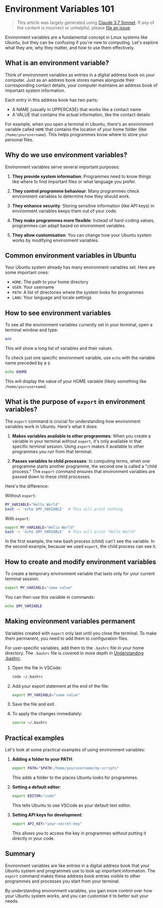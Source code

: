 # Environment Variables 101

> This article was largely generated using
> [Claude 3.7 Sonnet](<https://en.wikipedia.org/wiki/Claude_(language_model)#Claude_3.7>).
> If any of the content is incorrect or unhelpful, please
> [file an issue](https://github.com/dewcservices/data-engineering-upskilling/issues).

Environment variables are a fundamental concept in Linux systems like Ubuntu,
but they can be confusing if you're new to computing. Let's explore what they
are, why they matter, and how to use them effectively.

## What is an environment variable?

Think of environment variables as entries in a digital address book on your
computer. Just as an address book stores names alongside their corresponding
contact details, your computer maintains an address book of important system
information.

Each entry in this address book has two parts:

- A NAME (usually in UPPERCASE) that works like a contact name
- A VALUE that contains the actual information, like the contact details

For example, when you open a terminal in Ubuntu, there's an environment variable
called `HOME` that contains the location of your home folder (like
`/home/yourusername`). This helps programmes know where to store your personal
files.

## Why do we use environment variables?

Environment variables serve several important purposes:

1. **They provide system information**: Programmes need to know things like
   where to find important files or what language you prefer.

2. **They control programme behaviour**: Many programmes check environment
   variables to determine how they should work.

3. **They enhance security**: Storing sensitive information (like API keys) in
   environment variables keeps them out of your code.

4. **They make programmes more flexible**: Instead of hard-coding values,
   programmes can adapt based on environment variables.

5. **They allow customisation**: You can change how your Ubuntu system works by
   modifying environment variables.

## Common environment variables in Ubuntu

Your Ubuntu system already has many environment variables set. Here are some
important ones:

- `HOME`: The path to your home directory
- `USER`: Your username
- `PATH`: A list of directories where the system looks for programmes
- `LANG`: Your language and locale settings

## How to see environment variables

To see all the environment variables currently set in your terminal, open a
terminal window and type:

```bash
env
```

This will show a long list of variables and their values.

To check just one specific environment variable, use `echo` with the variable
name preceded by a `$`:

```bash
echo $HOME
```

This will display the value of your HOME variable (likely something like
`/home/yourusername`).

## What is the purpose of `export` in environment variables?

The `export` command is crucial for understanding how environment variables work
in Ubuntu. Here's what it does:

1. **Makes variables available to other programmes**: When you create a variable
   in your terminal without `export`, it's only available in that specific
   terminal session. Using `export` makes it available to other programmes you
   run from that terminal.

2. **Passes variables to child processes**: In computing terms, when one
   programme starts another programme, the second one is called a "child
   process." The `export` command ensures that environment variables are passed
   down to these child processes.

Here's the difference:

Without `export`:

```bash
MY_VARIABLE="Hello World"
bash -c 'echo $MY_VARIABLE'  # This will print nothing
```

With `export`:

```bash
export MY_VARIABLE="Hello World"
bash -c 'echo $MY_VARIABLE'  # This will print "Hello World"
```

In the first example, the new bash process (child) can't see the variable. In
the second example, because we used `export`, the child process can see it.

## How to create and modify environment variables

To create a temporary environment variable that lasts only for your current
terminal session:

```bash
export MY_VARIABLE="some value"
```

You can then use this variable in commands:

```bash
echo $MY_VARIABLE
```

## Making environment variables permanent

Variables created with `export` only last until you close the terminal. To make
them permanent, you need to add them to configuration files.

For user-specific variables, add them to the `.bashrc` file in your home
directory. The `.bashrc` file is covered in more depth in
[Understanding .bashrc](./bashrc.md).

1. Open the file in VSCode:

   ```bash
   code ~/.bashrc
   ```

2. Add your export statement at the end of the file:

   ```bash
   export MY_VARIABLE="some value"
   ```

3. Save the file and exit.

4. To apply the changes immediately:
   ```bash
   source ~/.bashrc
   ```

## Practical examples

Let's look at some practical examples of using environment variables:

1. **Adding a folder to your PATH**:

   ```bash
   export PATH="$PATH:/home/yourusername/my-scripts"
   ```

   This adds a folder to the places Ubuntu looks for programmes.

2. **Setting a default editor**:

   ```bash
   export EDITOR="code"
   ```

   This tells Ubuntu to use VSCode as your default text editor.

3. **Setting API keys for development**:
   ```bash
   export API_KEY="your-secret-key"
   ```
   This allows you to access the key in programmes without putting it directly
   in your code.

## Summary

Environment variables are like entries in a digital address book that your
Ubuntu system and programmes use to look up important information. The `export`
command makes these address book entries visible to other programmes and
processes you start from your terminal.

By understanding environment variables, you gain more control over how your
Ubuntu system works, and you can customise it to better suit your needs.
